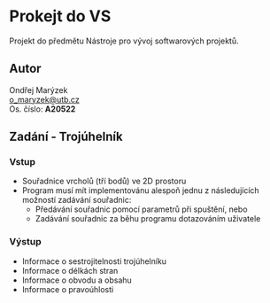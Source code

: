 # Prokejt do VS
Projekt do předmětu Nástroje pro vývoj softwarových projektů.

## Autor
Ondřej Marýzek <br/>
<o_maryzek@utb.cz> <br/>
Os. číslo: **A20522**

## Zadání - Trojúhelník

### Vstup
- Souřadnice vrcholů (tří bodů) ve 2D prostoru
- Program musí mít implementovánu alespoň jednu z následujících možností zadávání souřadnic:
    - Předávání souřadnic pomocí parametrů při spuštění, nebo
    - Zadávání souřadnic za běhu programu dotazováním uživatele

### Výstup
- Informace o sestrojitelnosti trojúhelníku
- Informace o délkách stran
- Informace o obvodu a obsahu
- Informace o pravoúhlosti

